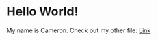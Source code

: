 # **Hello World!**
My name is Cameron.
Check out my other file: [Link]([https://cameronhaghighat.github.io/cse15l-lab-reports/test.html])

